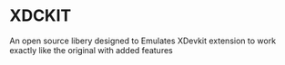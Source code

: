 # XDCKIT
An open source libery designed to Emulates XDevkit extension to work exactly like the original with added features
